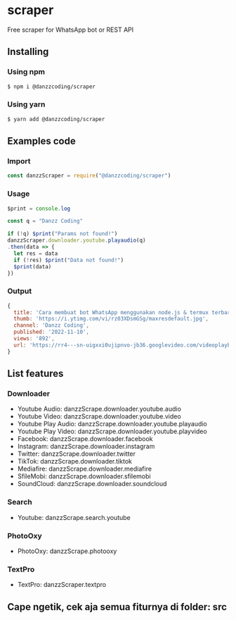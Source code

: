 # scraper
Free scraper for WhatsApp bot or REST API

## Installing
### Using npm
```bash
$ npm i @danzzcoding/scraper
```
### Using yarn
```bash
$ yarn add @danzzcoding/scraper
```

## Examples code
### Import
```javascript
const danzzScraper = require("@danzzcoding/scraper")
```

### Usage
```javascript
$print = console.log

const q = "Danzz Coding"

if (!q) $print("Params not found!")
danzzScraper.downloader.youtube.playaudio(q)
.then(data => {
  let res = data
  if (!res) $print("Data not found!")
  $print(data)
})
```

### Output
```javascript
{
  title: 'Cara membuat bot WhatsApp menggunakan node.js & termux terbaru | Danzz Coding',
  thumb: 'https://i.ytimg.com/vi/rz03XDsmGSg/maxresdefault.jpg',
  channel: 'Danzz Coding',
  published: '2022-11-10',
  views: '892',
  url: 'https://rr4---sn-uigxxi0ujipnvo-jb36.googlevideo.com/videoplayback?expire=1682438325&ei=VaRHZJDGKtjqz7sPhruLuAs&ip=116.206.8.36&id=o-AD0YAZ0LfN2fshzOnE2W1HPOM1zpxup2iSRMJ7_GME9y&itag=251&source=youtube&requiressl=yes&mh=tc&mm=31%2C29&mn=sn-uigxxi0ujipnvo-jb36%2Csn-npoe7nes&ms=au%2Crdu&mv=m&mvi=4&pl=24&initcwndbps=256250&vprv=1&mime=audio%2Fwebm&ns=dO3khMeJbQCiR5nAe1uMsiIM&gir=yes&clen=3680702&dur=238.121&lmt=1668110943850076&mt=1682416375&fvip=3&keepalive=yes&fexp=24007246&c=WEB&txp=6211224&n=lZX3diz5Cu1PuA&sparams=expire%2Cei%2Cip%2Cid%2Citag%2Csource%2Crequiressl%2Cvprv%2Cmime%2Cns%2Cgir%2Cclen%2Cdur%2Clmt&sig=AOq0QJ8wRAIgCWDaYHv_Y_GqWuDJ-0C19gvL6NU-32fgXzqOhcc3qeoCICZVgH04PF4hXCbiZsQm5aVcRw1lEg-0ZyI35NpD_P7x&lsparams=mh%2Cmm%2Cmn%2Cms%2Cmv%2Cmvi%2Cpl%2Cinitcwndbps&lsig=AG3C_xAwRgIhAPIl-JQrqPyw1_xqkckNzo423kuk4Pv1jOKY5fiT9L70AiEAm49gqf60NHUewDMg5w62ilpAGVLaPlDX5_DHeAXrDeg%3D'
}
```

## List features
### Downloader
<ul>
  <li>Youtube Audio: danzzScrape.downloader.youtube.audio</li>
  <li>Youtube Video: danzzScrape.downloader.youtube.video</li>
  <li>Youtube Play Audio: danzzScrape.downloader.youtube.playaudio</li>
  <li>Youtube Play Video: danzzScrape.downloader.youtube.playvideo</li>
  <li>Facebook: danzzScrape.downloader.facebook</li>
  <li>Instagram: danzzScrape.downloader.instagram</li>
  <li>Twitter: danzzScrape.downloader.twitter</li>
  <li>TikTok: danzzScrape.downloader.tiktok</li>
  <li>Mediafire: danzzScrape.downloader.mediafire</li>
  <li>SfileMobi: danzzScrape.downloader.sfilemobi</li>
  <li>SoundCloud: danzzScrape.downloader.soundcloud</li>
</ul>

### Search
<ul>
  <li>Youtube: danzzScrape.search.youtube</li>
</ul>

### PhotoOxy
<ul>
  <li>PhotoOxy: danzzScrape.photooxy</li>
</ul>

### TextPro
<ul>
  <li>TextPro: danzzScraper.textpro</li>
</ul>

## Cape ngetik, cek aja semua fiturnya di folder: src
